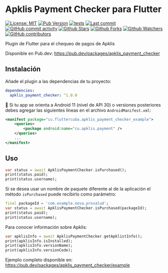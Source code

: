 # Apklis Payment Checker para Flutter

[![License: MIT](https://img.shields.io/badge/License-MIT-green.svg)](https://opensource.org/licenses/MIT)
[![Pub Version](https://img.shields.io/pub/v/apklis_payment_checker)](https://pub.dev/packages/apklis_payment_checker)
[![tests](https://github.com/fluttercuba/apklis-payment-checker-flutter/workflows/tests/badge.svg?branch=main)](https://github.com/fluttercuba/apklis-payment-checker-flutter/actions?query=workflow%3Atests)
[![Last commit](https://img.shields.io/github/last-commit/fluttercuba/apklis-payment-checker-flutter.svg?style=flat)](https://github.com/fluttercuba/apklis-payment-checker-flutter/commits)
[![GitHub commit activity](https://img.shields.io/github/commit-activity/m/fluttercuba/apklis-payment-checker-flutter)](https://github.com/fluttercuba/apklis-payment-checker-flutter/commits)
[![Github Stars](https://img.shields.io/github/stars/fluttercuba/apklis-payment-checker-flutter?style=flat&logo=github)](https://github.com/fluttercuba/apklis-payment-checker-flutter/stargazers)
[![Github Forks](https://img.shields.io/github/forks/fluttercuba/apklis-payment-checker-flutter?style=flat&logo=github)](https://github.com/fluttercuba/apklis-payment-checker-flutter/network/members)
[![Github Watchers](https://img.shields.io/github/watchers/fluttercuba/apklis-payment-checker-flutter?style=flat&logo=github)](https://github.com/fluttercuba/apklis-payment-checker-flutter)
[![GitHub contributors](https://img.shields.io/github/contributors/fluttercuba/apklis-payment-checker-flutter)](https://github.com/fluttercuba/apklis-payment-checker-flutter/graphs/contributors)

Plugin de Flutter para el chequeo de pagos de Apklis

Disponible en Pub.dev: <https://pub.dev/packages/apklis_payment_checker>

## Instalación

Añade el plugin a las dependencias de tu proyecto:

```yaml
dependencies:
  apklis_payment_checker: ^1.0.0
```

🚧 Si tu app se orienta a Android 11 (nivel de API 30) o versiones posteriores debes agregar las siguientes líneas en el archivo `AndroidManifest.xml`:

```xml
<manifest package="cu.fluttercuba.apklis_payment_checker_example">
    <queries>
        <package android:name="cu.apklis.payment" />
    </queries>
    ...
</manifest>
```

## Uso

```dart
var status = await ApklisPaymentChecker.isPurchased();
print(status.paid);
print(status.username);
```

Si se desea usar un nombre de paquete diferente al de la aplicación el método `isPurchased` puede recibirlo como parámetro:

```dart
final packageId = 'com.example.nova.prosalud';
var status = await ApklisPaymentChecker.isPurchased(packageId);
print(status.paid);
print(status.username);
```

Para conocer información sobre Apklis:

```dart
var apklisInfo = await ApklisPaymentChecker.getApklistInfo();
print(apklisInfo.isInstalled);
print(apklisInfo.versionName);
print(apklisInfo.versionCode);
```

Ejemplo completo disponible en: <https://pub.dev/packages/apklis_payment_checker/example>
